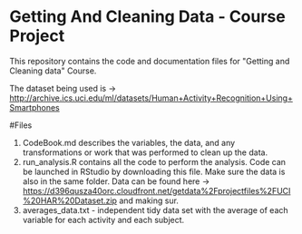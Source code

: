 # Getting And Cleaning Data - Course Project
This repository contains the code and documentation files for "Getting and Cleaning data" Course.

The dataset being used is -> http://archive.ics.uci.edu/ml/datasets/Human+Activity+Recognition+Using+Smartphones 

#Files

1. CodeBook.md describes the variables, the data, and any transformations or work that was performed to clean up the data.
2. run_analysis.R contains all the code to perform the analysis. Code can be launched in RStudio by downloading this file. Make sure the data is also in the same folder. Data can be found here -> https://d396qusza40orc.cloudfront.net/getdata%2Fprojectfiles%2FUCI%20HAR%20Dataset.zip  and making sur.
3. averages_data.txt - independent tidy data set with the average of each variable for each activity and each subject.
